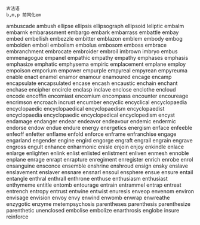 ```
古法语
b,m,p 前同化em
```
ambuscade
ambush
ellipse
ellipsis
ellipsograph
ellipsoid
leliptic
embalm
embarnk
embarassment
embargo
embark
embarrass
embattle
embay
embed
embellish
embezzle
embitter
emblazon
emblem
embody
embog
embolden
emboli
embolism
embolus
embosom
emboss
embrace
embranchment
embrocate
embroider
embroil
imbrown
imbryo
embus
emmenagogue
empanel
empathic
empathy
empathy
emphases
emphasis
emphasize
emphatic
emphysema
empiric
emplacement
emplane
employ
empoison
emporium
empower
empurple
empyreal
empyrean
empyreuma
enable
enact
enamel
enamor
enamour
enamoured
encage
encamp
encapsulate
encapsulated
encase
encash
encaustic
enchain
enchant
enchase
encipher
encircle
enclasp
inclave
enclose
enclothe
encloud
encode
encoffin
encomiast
encomium
encompass
encounter
encoureage
encrimson
encroach
incrust
encumber
encyclic
encyclical
encyclopaedia
encyclopaedic
encyclopaedical
encyclopaedism
encyclopaedist
encyclopaedia
encyclopaedic
encyclopedical
encyclopedism
encyst
endamage
endanger
endear
endeavor
endeavour
endemic
endermic
endorse
endow
endue
endure
energy
energetics
energism
enface
enfeeble
enfeoff
enfetter
enflame
enfold
enforce
enframe
enfranchise
engage
engarland
engender
engine
engird
engorge
engraft
engrail
engrain
engrave
engross
engult
enhance
enharmonic
enisle
enjoin
enjoy
enkindle
enlace
enlarge
enlighten
enlink
enlist
enlisted
enlistment
enliven
enmesh
ennoble
enplane
enrage
enrapt
enrapture
enregiment
enregister
enrich
enrobe
enrol
ensanguine
ensconce
ensemble
enshrine
enshroud
ensign
ensky
enslave
enslavement
enslaver
ensnare
ensnarl
ensoul
ensphere
ensue
ensure
entail
entangle
enthral
enthrall
enthrone
enthuse
enthusiasm
enthusiast
enthymeme
entitle
entomb
entourage
entrain
entrammel
entrap
entreat
entrench
entropy
entrust
entwine
entwist
enuresis
enveop
envenom
environ
envisage
envision
envoy
envy
enwind
enwomb
enwrap
enwreathe
enzygotic
enzyme
metempsychosis
parentheses
parenthesis
parenthesize
parenthetic
unenclosed
embolise
embolize
enarthrosis
englobe
insure
reinforce

